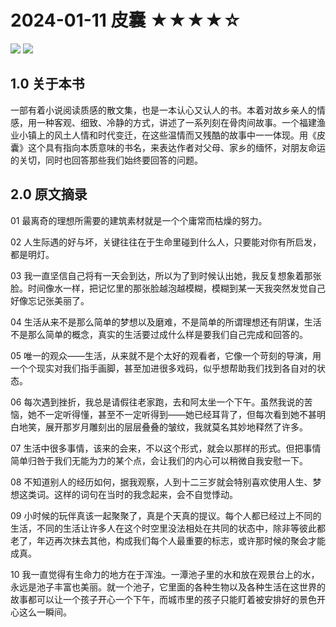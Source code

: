 # 2024-01-11 皮囊 ★★★★☆



![](2024-01-11%20%E7%9A%AE%E5%9B%8A%20%E2%98%85%E2%98%85%E2%98%85%E2%98%85%E2%98%86/image.png)
![](https://cdn.jsdelivr.net/gh/CourseRye/ScreenShot@master/uPic/CUveVj.png)

## 1.0 关于本书

一部有着小说阅读质感的散文集，也是一本认心又认人的书。本着对故乡亲人的情感，用一种客观、细致、冷静的方式，讲述了一系列刻在骨肉间故事。一个福建渔业小镇上的风土人情和时代变迁，在这些温情而又残酷的故事中一一体现。用《皮囊》这个具有指向本质意味的书名，来表达作者对父母、家乡的缅怀，对朋友命运的关切，同时也回答那些我们始终要回答的问题。

## 2.0 原文摘录

01 最离奇的理想所需要的建筑素材就是一个个庸常而枯燥的努力。

02 人生际遇的好与坏，关键往往在于生命里碰到什么人，只要能对你有所启发，都是明灯。

03 我一直坚信自己将有一天会到达，所以为了到时候认出她，我反复想象着那张脸。时间像水一样，把记忆里的那张脸越泡越模糊，模糊到某一天我突然发觉自己好像忘记张美丽了。

04 生活从来不是那么简单的梦想以及磨难，不是简单的所谓理想还有阴谋，生活不是那么简单的概念，真实的生活要过成什么样是要我们自己完成和回答的。

05 唯一的观众——生活，从来就不是个太好的观看者，它像一个苛刻的导演，用一个个现实对我们指手画脚，甚至加进很多戏码，似乎想帮助我们找到各自对的状态。

06 每次遇到挫折，我总是请假往老家跑，去和阿太坐一个下午。虽然我说的苦恼，她不一定听得懂，甚至不一定听得到——她已经耳背了，但每次看到她不甚明白地笑，展开那岁月雕刻出的层层叠叠的皱纹，我就莫名其妙地释然了许多。

07 生活中很多事情，该来的会来，不以这个形式，就会以那样的形式。但把事情简单归咎于我们无能为力的某个点，会让我们的内心可以稍微自我安慰一下。

08 不知道别人的经历如何，据我观察，人到十二三岁就会特别喜欢使用人生、梦想这类词。这样的词句在当时的我念起来，会不自觉悸动。

09 小时候的玩伴真该一起聚聚了，真是个天真的提议。每个人都已经过上不同的生活，不同的生活让许多人在这个时空里没法相处在共同的状态中，除非等彼此都老了，年迈再次抹去其他，构成我们每个人最重要的标志，或许那时候的聚会才能成真。

10 我一直觉得有生命力的地方在于浑浊。一潭池子里的水和放在观景台上的水，永远是池子丰富也美丽。就一个池子，它里面的各种生物以及各种生活在这世界的故事都可以让一个孩子开心一个下午，而城市里的孩子只能盯着被安排好的景色开心这么一瞬间。